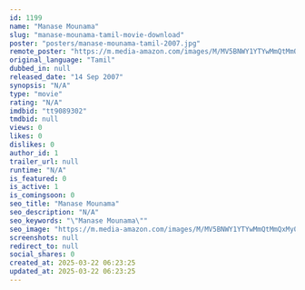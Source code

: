 ```yaml
---
id: 1199
name: "Manase Mounama"
slug: "manase-mounama-tamil-movie-download"
poster: "posters/manase-mounama-tamil-2007.jpg"
remote_poster: "https://m.media-amazon.com/images/M/MV5BNWY1YTYwMmQtMmQxMy00MGQxLTg4NTQtYTkzMmIxYmE4OTUwXkEyXkFqcGdeQXVyMjA4OTI5NDQ@._V1_SX300.jpg"
original_language: "Tamil"
dubbed_in: null
released_date: "14 Sep 2007"
synopsis: "N/A"
type: "movie"
rating: "N/A"
imdbid: "tt9089302"
tmdbid: null
views: 0
likes: 0
dislikes: 0
author_id: 1
trailer_url: null
runtime: "N/A"
is_featured: 0
is_active: 1
is_comingsoon: 0
seo_title: "Manase Mounama"
seo_description: "N/A"
seo_keywords: "\"Manase Mounama\""
seo_image: "https://m.media-amazon.com/images/M/MV5BNWY1YTYwMmQtMmQxMy00MGQxLTg4NTQtYTkzMmIxYmE4OTUwXkEyXkFqcGdeQXVyMjA4OTI5NDQ@._V1_SX300.jpg"
screenshots: null
redirect_to: null
social_shares: 0
created_at: 2025-03-22 06:23:25
updated_at: 2025-03-22 06:23:25
---
```


